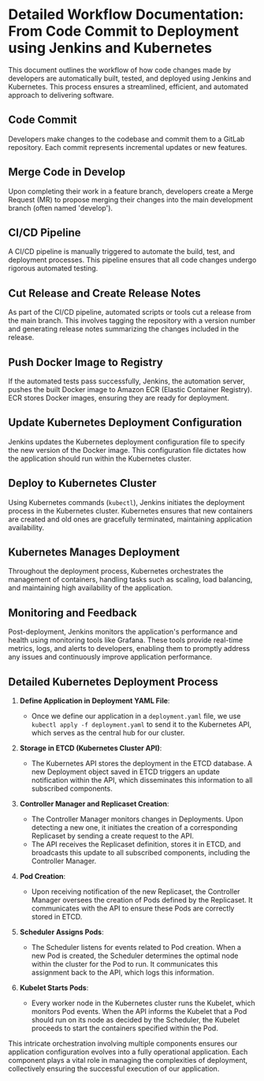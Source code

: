 # Detailed Workflow Documentation: From Code Commit to Deployment using Jenkins and Kubernetes

This document outlines the workflow of how code changes made by developers are automatically built, tested, and deployed using Jenkins and Kubernetes. This process ensures a streamlined, efficient, and automated approach to delivering software.

## Code Commit

Developers make changes to the codebase and commit them to a GitLab repository. Each commit represents incremental updates or new features.

## Merge Code in Develop

Upon completing their work in a feature branch, developers create a Merge Request (MR) to propose merging their changes into the main development branch (often named 'develop').

## CI/CD Pipeline

A CI/CD pipeline is manually triggered to automate the build, test, and deployment processes. This pipeline ensures that all code changes undergo rigorous automated testing.

## Cut Release and Create Release Notes

As part of the CI/CD pipeline, automated scripts or tools cut a release from the main branch. This involves tagging the repository with a version number and generating release notes summarizing the changes included in the release.

## Push Docker Image to Registry

If the automated tests pass successfully, Jenkins, the automation server, pushes the built Docker image to Amazon ECR (Elastic Container Registry). ECR stores Docker images, ensuring they are ready for deployment.

## Update Kubernetes Deployment Configuration

Jenkins updates the Kubernetes deployment configuration file to specify the new version of the Docker image. This configuration file dictates how the application should run within the Kubernetes cluster.

## Deploy to Kubernetes Cluster

Using Kubernetes commands (`kubectl`), Jenkins initiates the deployment process in the Kubernetes cluster. Kubernetes ensures that new containers are created and old ones are gracefully terminated, maintaining application availability.

## Kubernetes Manages Deployment

Throughout the deployment process, Kubernetes orchestrates the management of containers, handling tasks such as scaling, load balancing, and maintaining high availability of the application.

## Monitoring and Feedback

Post-deployment, Jenkins monitors the application's performance and health using monitoring tools like Grafana. These tools provide real-time metrics, logs, and alerts to developers, enabling them to promptly address any issues and continuously improve application performance.

## Detailed Kubernetes Deployment Process

1. **Define Application in Deployment YAML File**:
    - Once we define our application in a `deployment.yaml` file, we use `kubectl apply -f deployment.yaml` to send it to the Kubernetes API, which serves as the central hub for our cluster.
    
2. **Storage in ETCD (Kubernetes Cluster API)**:
    - The Kubernetes API stores the deployment in the ETCD database. A new Deployment object saved in ETCD triggers an update notification within the API, which disseminates this information to all subscribed components.

3. **Controller Manager and Replicaset Creation**:
    - The Controller Manager monitors changes in Deployments. Upon detecting a new one, it initiates the creation of a corresponding Replicaset by sending a create request to the API.
    - The API receives the Replicaset definition, stores it in ETCD, and broadcasts this update to all subscribed components, including the Controller Manager.

4. **Pod Creation**:
    - Upon receiving notification of the new Replicaset, the Controller Manager oversees the creation of Pods defined by the Replicaset. It communicates with the API to ensure these Pods are correctly stored in ETCD.

5. **Scheduler Assigns Pods**:
    - The Scheduler listens for events related to Pod creation. When a new Pod is created, the Scheduler determines the optimal node within the cluster for the Pod to run. It communicates this assignment back to the API, which logs this information.

6. **Kubelet Starts Pods**:
    - Every worker node in the Kubernetes cluster runs the Kubelet, which monitors Pod events. When the API informs the Kubelet that a Pod should run on its node as decided by the Scheduler, the Kubelet proceeds to start the containers specified within the Pod.

This intricate orchestration involving multiple components ensures our application configuration evolves into a fully operational application. Each component plays a vital role in managing the complexities of deployment, collectively ensuring the successful execution of our application.
